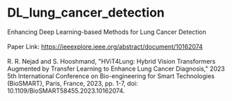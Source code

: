 # DL_lung_cancer_detection
 Enhancing Deep Learning-based Methods for Lung Cancer Detection <br> <br>
 Paper Link: https://ieeexplore.ieee.org/abstract/document/10162074 <br> <br>
 R. R. Nejad and S. Hooshmand, "HViT4Lung: Hybrid Vision Transformers Augmented by Transfer Learning to Enhance Lung Cancer Diagnosis," 2023 5th International Conference on Bio-engineering for Smart Technologies (BioSMART), Paris, France, 2023, pp. 1-7, doi: 10.1109/BioSMART58455.2023.10162074.
